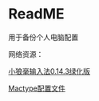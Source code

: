 # ReadME

用于备份个人电脑配置

网络资源：

[小狼毫输入法0.14.3绿化版](http://ys-f.ys168.com/263726935/915630476/iTw4gKs722N5L3V65LJL46/小狼毫输入法0.14.3绿化版2021.9.26.rar)

[Mactype配置文件](http://foryoung365.github.io/personality/2014/12/01/mactypeconfig)
